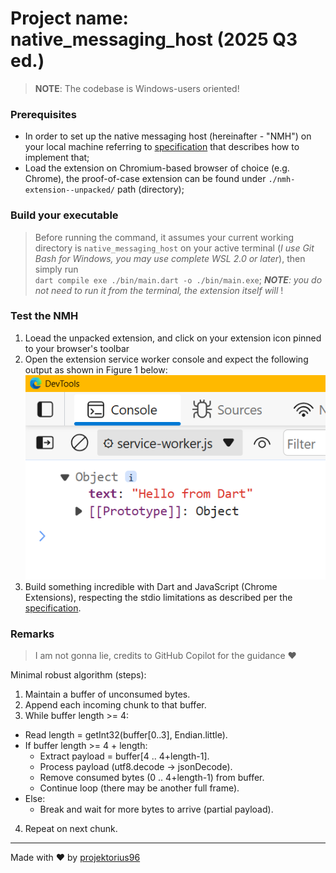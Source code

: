 # Project name: native_messaging_host (2025 Q3 ed.)

> **NOTE**: The codebase is Windows-users oriented!

### Prerequisites

- In order to set up the native messaging host (hereinafter - "NMH") on your local machine referring to [specification](https://developer.chrome.com/docs/extensions/develop/concepts/native-messaging#native-messaging-host) that describes how to implement that;
- Load the extension on Chromium-based browser of choice (e.g. Chrome), the proof-of-case extension can be found under `./nmh-extension--unpacked/` path (directory);

### Build your executable

> Before running the command, it assumes your current working directory is `native_messaging_host` on your active terminal (_I use Git Bash for Windows, you may use complete WSL 2.0 or later_), then simply run <br>
`dart compile exe ./bin/main.dart -o ./bin/main.exe`; _**NOTE**: you do not need to run it from the terminal, the extension itself will_ !

### Test the NMH

1. Loead the unpacked extension, and click on your extension icon pinned to your browser's toolbar
2. Open the extension service worker console and expect the following output as shown in Figure 1 below: 
![Figure 1](./nmh-extension--unpacked/output.png)
3. Build something incredible with Dart and JavaScript (Chrome Extensions), respecting the stdio limitations as described per the [specification](https://developer.chrome.com/docs/extensions/develop/concepts/native-messaging#native-messaging-host).

### Remarks

> I am not gonna lie, credits to GitHub Copilot for the guidance ❤️

Minimal robust algorithm (steps):

1. Maintain a buffer of unconsumed bytes.
2. Append each incoming chunk to that buffer.
3. While buffer length >= 4:
- Read length = getInt32(buffer[0..3], Endian.little).
- If buffer length >= 4 + length:
  - Extract payload = buffer[4 .. 4+length-1].
  - Process payload (utf8.decode -> jsonDecode).
  - Remove consumed bytes (0 .. 4+length-1) from buffer.
  - Continue loop (there may be another full frame).
- Else:
  - Break and wait for more bytes to arrive (partial payload).
4. Repeat on next chunk.

---

Made with ♥ by [projektorius96](https://github.com/projektorius96)
